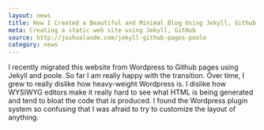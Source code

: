 ```yaml
---
layout: news
title: How I Created a Beautiful and Minimal Blog Using Jekyll, Github Pages, and poole
meta: Creating a static web site using Jekyll, GitHub
source: http://joshualande.com/jekyll-github-pages-poole
category: news
---
```


I recently migrated this website from Wordpress to Github pages using Jekyll and poole. So far I am really happy with the transition. Over time, I grew to really dislike how heavy-weight Wordpress is. I dislike how WYSIWYG editors make it really hard to see what HTML is being generated and tend to bloat the code that is produced. I found the Wordpress plugin system so confusing that I was afraid to try to customize the layout of anything.